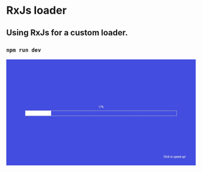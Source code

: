 # RxJs loader
## Using RxJs for a custom loader.
### `npm run dev`
![alt text](https://github.com/exORYON/Projects-preview/blob/main/loader.jpg?raw=true "Loader")

